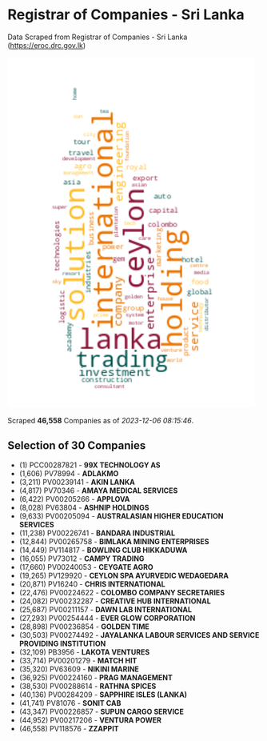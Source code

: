 # Registrar of Companies - Sri Lanka

Data Scraped from Registrar of Companies - Sri Lanka (https://eroc.drc.gov.lk)

![word-cloud](data/word_cloud.png)

Scraped **46,558** Companies as of *2023-12-06 08:15:46*.


## Selection of 30 Companies

* (1) PCC00287821 - **99X TECHNOLOGY AS**
* (1,606) PV78994 - **ADLAKMO**
* (3,211) PV00239141 - **AKIN LANKA**
* (4,817) PV70346 - **AMAYA MEDICAL SERVICES**
* (6,422) PV00205266 - **APPLOVA**
* (8,028) PV63804 - **ASHNIP HOLDINGS**
* (9,633) PV00205094 - **AUSTRALASIAN HIGHER EDUCATION SERVICES**
* (11,238) PV00226741 - **BANDARA INDUSTRIAL**
* (12,844) PV00265758 - **BIMLAKA MINING ENTERPRISES**
* (14,449) PV114817 - **BOWLING CLUB HIKKADUWA**
* (16,055) PV73012 - **CAMPY TRADING**
* (17,660) PV00240053 - **CEYGATE AGRO**
* (19,265) PV129920 - **CEYLON SPA AYURVEDIC WEDAGEDARA**
* (20,871) PV16240 - **CHRIS INTERNATIONAL**
* (22,476) PV00224622 - **COLOMBO COMPANY SECRETARIES**
* (24,082) PV00232287 - **CREATIVE HUB INTERNATIONAL**
* (25,687) PV00211157 - **DAWN LAB INTERNATIONAL**
* (27,293) PV00254444 - **EVER GLOW CORPORATION**
* (28,898) PV00236854 - **GOLDEN TIME**
* (30,503) PV00274492 - **JAYALANKA LABOUR SERVICES AND SERVICE PROVIDING INSTITUTION**
* (32,109) PB3956 - **LAKOTA VENTURES**
* (33,714) PV00201279 - **MATCH HIT**
* (35,320) PV63609 - **NIKINI MARINE**
* (36,925) PV00224160 - **PRAG MANAGEMENT**
* (38,530) PV00288614 - **RATHNA SPICES**
* (40,136) PV00284209 - **SAPPHIRE ISLES (LANKA)**
* (41,741) PV81076 - **SONIT CAB**
* (43,347) PV00226857 - **SUPUN CARGO SERVICE**
* (44,952) PV00217206 - **VENTURA POWER**
* (46,558) PV118576 - **ZZAPPIT**